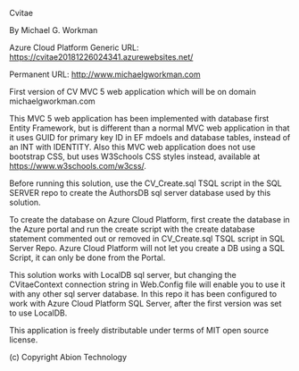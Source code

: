 Cvitae

By Michael G. Workman

Azure Cloud Platform Generic URL: https://cvitae20181226024341.azurewebsites.net/

Permanent URL: http://www.michaelgworkman.com

First version of CV MVC 5 web application which will be on domain michaelgworkman.com

This MVC 5 web application has been implemented with database first Entity Framework,
but is different than a normal MVC web application in that it uses GUID for primary key ID in EF mdoels and database tables,
instead of an INT with IDENTITY. Also this MVC web application does not use bootstrap CSS, but uses W3Schools CSS styles instead,
available at https://www.w3schools.com/w3css/.

Before running this solution, use the CV_Create.sql TSQL script in the SQL SERVER repo to create the AuthorsDB sql server database used by this solution.

To create the database on Azure Cloud Platform, first create the database in the Azure portal and run the create script with the create database statement commented out or removed in CV_Create.sql TSQL script in SQL Server Repo. Azure Cloud Platform will not let you create a DB using a SQL Script, it can only be done from the Portal.

This solution works with LocalDB sql server, but changing the CVitaeContext connection string in Web.Config file will enable you to use it with any other sql server database. In this repo it has been configured to work with Azure Cloud Platform SQL Server, after the first version was set to use LocalDB.

This application is freely distributable under terms of MIT open source license.

(c) Copyright Abion Technology
